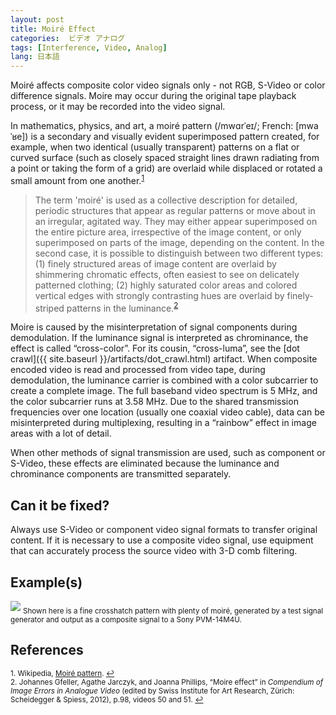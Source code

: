 ```yaml
---
layout: post
title: Moiré Effect
categories:  ビデオ アナログ  
tags: [Interference, Video, Analog]
lang: 日本語
---
```


Moiré affects composite color video signals only - not RGB, S-Video or color difference signals. Moire may occur during the original tape playback process, or it may be recorded into the video signal.

In mathematics, physics, and art, a moiré pattern (/mwɑrˈeɪ/; French: [mwaˈʁe]) is a secondary and visually evident superimposed pattern created, for example, when two identical (usually transparent) patterns on a flat or curved surface (such as closely spaced straight lines drawn radiating from a point or taking the form of a grid) are overlaid while displaced or rotated a small amount from one another.<sup><a href="#fn1" id="ref1">1</a></sup>

<blockquote>The term 'moiré' is used as a collective description for detailed, periodic structures that appear as regular patterns or move about in an irregular, agitated way. They may either appear superimposed on the entire picture area, irrespective of the image content, or only superimposed on parts of the image, depending on the content. In the second case, it is possible to distinguish between two different types: (1) finely structured areas of image content are overlaid by shimmering chromatic effects, often easiest to see on delicately patterned clothing; (2) highly saturated color areas and colored vertical edges with strongly contrasting hues are overlaid by finely-striped patterns in the luminance.<sup><a href="#fn2" id="ref2">2</a></sup></blockquote>  

Moire is caused by the misinterpretation of signal components during demodulation. If the luminance signal is interpreted as chrominance, the effect is called “cross-color”. For its cousin, “cross-luma”, see the [dot crawl]({{ site.baseurl }}/artifacts/dot_crawl.html) artifact. When composite encoded video is read and processed from video tape, during demodulation, the luminance carrier is combined with a color subcarrier to create a complete image. The full baseband video spectrum is 5 MHz, and the color subcarrier runs at 3.58 MHz. Due to the shared transmission frequencies over one location (usually one coaxial video cable), data can be misinterpreted during multiplexing, resulting in a “rainbow” effect in image areas with a lot of detail.

When other methods of signal transmission are used, such as component or S-Video, these effects are eliminated because the luminance and chrominance components are transmitted separately.

## Can it be fixed?

Always use S-Video or component video signal formats to transfer original content. If it is necessary to use a composite video signal, use equipment that can accurately process the source video with 3-D comb filtering.

## Example(s)

<img src="{{ site.baseurl }}/images/Moire_640x480.jpg">
<sub>Shown here is a fine crosshatch pattern with plenty of moiré, generated by a test signal generator and output as a composite signal to a Sony PVM-14M4U.</sub>

## References

<sup id="fn1">1. Wikipedia, [Moiré pattern](http://en.wikipedia.org/wiki/Moir%C3%A9_pattern). <a href="#ref1" title="Jump back to footnote 1 in the text.">↩</a></sup>   
<sup id="fn2">2. Johannes Gfeller, Agathe Jarczyk, and Joanna Phillips, “Moire effect” in _Compendium of Image Errors in Analogue Video_ (edited by Swiss Institute for Art Research, Zürich: Scheidegger & Spiess, 2012), p.98, videos 50 and 51. <a href="#ref2" title="Jump back to footnote 2 in the text.">↩</a></sup>
